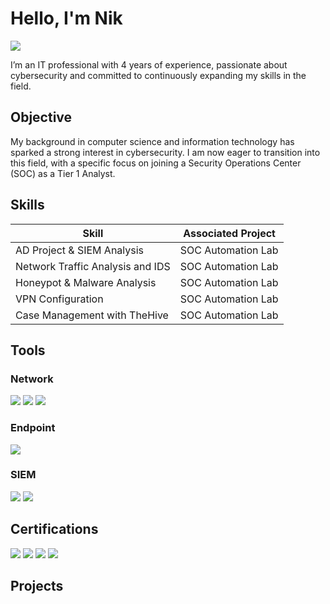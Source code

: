 # Hello, I'm Nik
<a href="https://www.linkedin.com/in/nikelas-wilson-614420273"><img src="https://img.shields.io/badge/-LinkedIn-0072b1?&style=for-the-badge&logo=linkedin&logoColor=white" /></a>



I’m an IT professional with 4 years of experience, passionate about cybersecurity and committed to continuously expanding my skills in the field.

## Objective


My background in computer science and information technology has sparked a strong interest in cybersecurity. I am now eager to transition into this field, with a specific focus on joining a Security Operations Center (SOC) as a Tier 1 Analyst.

## Skills

| Skill                                         | Associated Project         |
|-----------------------------------------------|----------------------------|
| AD Project & SIEM Analysis          | SOC Automation Lab|
| Network Traffic Analysis and IDS | SOC Automation Lab|
| Honeypot & Malware Analysis         | SOC Automation Lab|
| VPN Configuration     | SOC Automation Lab|
| Case Management with TheHive                  | SOC Automation Lab|


## Tools


### Network
<div>
    <img src="https://img.shields.io/badge/-Wireshark-1679A7?&style=for-the-badge&logo=Wireshark&logoColor=white" />
    <img src="https://img.shields.io/badge/-Zeek-777BB4?&style=for-the-badge&logo=Zeek&logoColor=white" />
    <img src="https://img.shields.io/badge/-Suricata-3c6e71?&style=for-the-badge&logo=suricata&logoColor=white" />
</div>

### Endpoint
<div>
    <img src="https://img.shields.io/badge/-Wazuh-4e73df?&style=for-the-badge&logo=wazuh&logoColor=white" />
</div>

### SIEM
<div>
    <img src="https://img.shields.io/badge/-Splunk-000000?&style=for-the-badge&logo=Splunk&logoColor=white" />
    <img src="https://img.shields.io/badge/-Chronicle-4285F4?&style=for-the-badge&logo=google&logoColor=white" />
</div>

## Certifications
<div>
<img src="https://img.shields.io/badge/CompTIA%20Security%2B-4D4D4D?style=for-the-badge&logo=CompTIA&logoColor=white" />
<img src="https://img.shields.io/badge/-Network%2B-007ACC?&style=for-the-badge&logo=CompTIA&logoColor=white" />
<img src="https://img.shields.io/badge/-A%2B-4D4D4D?&style=for-the-badge&logo=CompTIA&logoColor=white" />
<img src="https://img.shields.io/badge/-Google_Cybersecurity_Practitioner-4285F4?&style=for-the-badge&logo=google&logoColor=white" />
</div>

## Projects


